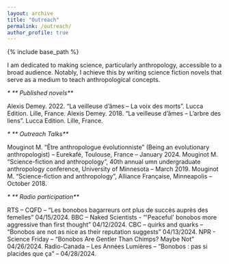 ```yaml
---
layout: archive
title: "Outreach"
permalink: /outreach/
author_profile: true
---
```

{% include base_path %}

I am dedicated to making science, particularly anthropology, accessible to a broad audience. Notably, I achieve this by writing science fiction novels that serve as a medium to teach anthropological concepts.

_* ** Published novels**_

Alexis Demey. 2022. “La veilleuse d’âmes – La voix des morts”. Lucca Edition. Lille, France.
Alexis Demey. 2018. “La veilleuse d’âmes – L’arbre des liens”. Lucca Edition. Lille, France. 

_* ** Outreach Talks**_

Mouginot M. “Être anthropologue évolutionniste” (Being an evolutionary anthropologist) – Eurekafé, Toulouse, France – January 2024.
Mouginot M. “Science-fiction and anthropology”, 40th annual umn undergraduate anthropology conference, University of Minnesota – March 2019.
Mouginot M. “Science-fiction and anthropology”, Alliance Française, Minneapolis – October 2018.

_* ** Radio participation**_

RTS – CQFD – “Les bonobos bagarreurs ont plus de succès auprès des femelles” 04/15/2024.
BBC – Naked Scientists - “'Peaceful' bonobos more aggressive than first thought” 04/12/2024.
CBC – quirks and quarks – “Bonobos are not as nice as their reputation suggests” 04/13/2024.
NPR - Science Friday – “Bonobos Are Gentler Than Chimps? Maybe Not” 04/26/2024.
Radio-Canada – Les Années Lumières – “Bonobos : pas si placides que ça” – 04/28/2024.
